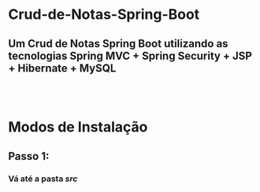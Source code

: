 <h1>Crud-de-Notas-Spring-Boot</h1>
<h2>Um Crud de Notas Spring Boot utilizando as tecnologias Spring MVC + Spring Security + JSP + Hibernate + MySQL</h2>
<br>
<br>

# Modos de Instalação
## Passo 1: 
### Vá até a pasta *src* 


